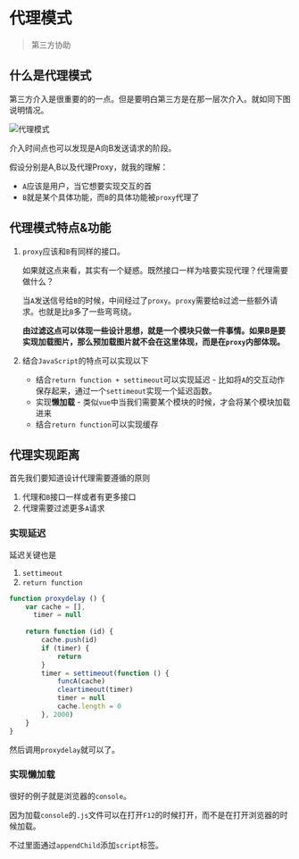 # 代理模式
> 第三方协助

## 什么是代理模式

第三方介入是很重要的的一点。但是要明白第三方是在那一层次介入。就如同下图说明情况。

![代理模式]()

介入时间点也可以发现是A向B发送请求的阶段。

假设分别是A,B以及代理Proxy，就我的理解：

* `A`应该是用户，当它想要实现交互的首
* `B`就是某个具体功能，而`B`的具体功能被`proxy`代理了

## 代理模式特点&功能


1. `proxy`应该和`B`有同样的接口。

    如果就这点来看，其实有一个疑惑。既然接口一样为啥要实现代理？代理需要做什么？

    当`A`发送信号给`B`的时候，中间经过了`proxy`。`proxy`需要给`B`过滤一些额外请求。也就是比`B`多了一些弯弯绕。

    **由过滤这点可以体现一些设计思想，就是一个模块只做一件事情。如果B是要实现加载图片，那么预加载图片就不会在这里体现，而是在`proxy`内部体现。**

2. 结合`JavaScript`的特点可以实现以下
    * 结合`return function + settimeout`可以实现延迟 - 比如将`A`的交互动作保存起来，通过一个`settimeout`实现一个延迟函数。
    * 实现**懒加载** - 类似`vue`中当我们需要某个模块的时候，才会将某个模块加载进来
    * 结合`return function`可以实现缓存

## 代理实现距离

首先我们要知道设计代理需要遵循的原则

1. 代理和`B`接口一样或者有更多接口
2. 代理需要过滤更多`A`请求

### 实现延迟

延迟关键也是

1. `settimeout`
2. `return function`    

```JavaScript
function proxydelay () {
    var cache = [],
      timer = null
      
    return function (id) {
        cache.push(id)
        if (timer) {
            return
        }
        timer = settimeout(function () {
            funcA(cache)
            cleartimeout(timer)
            timer = null
            cache.length = 0
        }, 2000)
    }
}
```

然后调用`proxydelay`就可以了。

### 实现懒加载

很好的例子就是浏览器的`console`。

因为加载`console`的`.js`文件可以在打开`F12`的时候打开，而不是在打开浏览器的时候加载。

不过里面通过`appendChild`添加`script`标签。